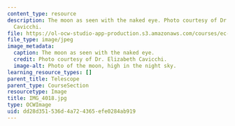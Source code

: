 ```yaml
---
content_type: resource
description: The moon as seen with the naked eye. Photo courtesy of Dr. Elizabeth
  Cavicchi.
file: https://ol-ocw-studio-app-production.s3.amazonaws.com/courses/ec-050-recreate-experiments-from-history-inform-the-future-from-the-past-galileo-january-iap-2010/dd28d351536d4a724365efe0284ab919_IMG_4018.jpg
file_type: image/jpeg
image_metadata:
  caption: The moon as seen with the naked eye.
  credit: Photo courtesy of Dr. Elizabeth Cavicchi.
  image-alt: Photo of the moon, high in the night sky.
learning_resource_types: []
parent_title: Telescope
parent_type: CourseSection
resourcetype: Image
title: IMG_4018.jpg
type: OCWImage
uid: dd28d351-536d-4a72-4365-efe0284ab919
---
```

